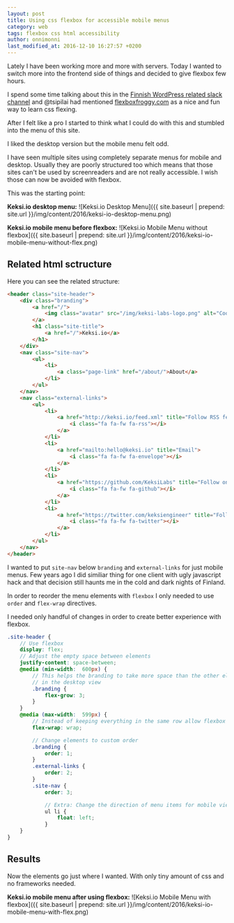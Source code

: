 ```yaml
---
layout: post
title: Using css flexbox for accessible mobile menus
category: web
tags: flexbox css html accessibility
author: onnimonni
last_modified_at: 2016-12-10 16:27:57 +0200
---
```


Lately I have been working more and more with servers. Today I wanted to switch more into the frontend side of things and decided to give flexbox few hours.

I spend some time talking about this in the [Finnish WordPress related slack channel](https://fi.wordpress.org/chat/) and @tsipilai had mentioned [flexboxfroggy.com](flexboxfroggy.com) as a nice and fun way to learn css flexing.

After I felt like a pro I started to think what I could do with this and stumbled into the menu of this site.

I liked the desktop version but the mobile menu felt odd.

I have seen multiple sites using completely separate menus for mobile and desktop. Usually they are poorly structured too which means that those sites can't be used by screenreaders and are not really accessible. I wish those can now be avoided with flexbox.

This was the starting point:

**Keksi.io desktop menu:**
![Keksi.io Desktop Menu]({{ site.baseurl | prepend: site.url }}/img/content/2016/keksi-io-desktop-menu.png)

**Keksi.io mobile menu before flexbox:**
![Keksi.io Mobile Menu without flexbox]({{ site.baseurl | prepend: site.url }}/img/content/2016/keksi-io-mobile-menu-without-flex.png)

## Related html sctructure

Here you can see the related structure:

```html
<header class="site-header">
    <div class="branding">
        <a href="/">
            <img class="avatar" src="/img/keksi-labs-logo.png" alt="Cookie Logo">
        </a>
        <h1 class="site-title">
            <a href="/">Keksi.io</a>
        </h1>
    </div>
    <nav class="site-nav">
        <ul>
            <li>
                <a class="page-link" href="/about/">About</a>
            </li>
        </ul>
    </nav>
    <nav class="external-links">
        <ul>
            <li>
                <a href="http://keksi.io/feed.xml" title="Follow RSS feed">
                    <i class="fa fa-fw fa-rss"></i>
                </a>
            </li>
            <li>
                <a href="mailto:hello@keksi.io" title="Email">
                    <i class="fa fa-fw fa-envelope"></i>
                </a>
            </li>
            <li>
                <a href="https://github.com/KeksiLabs" title="Follow on GitHub">
                    <i class="fa fa-fw fa-github"></i>
                </a>
            </li>
            <li>
                <a href="https://twitter.com/keksiengineer" title="Follow on Twitter">
                    <i class="fa fa-fw fa-twitter"></i>
                </a>
            </li>
        </ul>
    </nav>
</header>
```

I wanted to put `site-nav` below `branding` and `external-links` for just mobile menus. Few years ago I did similiar thing for one client with ugly javascript hack and that decision still haunts me in the cold and dark nights of Finland.

In order to reorder the menu elements with `flexbox` I only needed to use `order` and `flex-wrap` directives.

I needed only handful of changes in order to create better experience with flexbox.

```scss
.site-header {
    // Use flexbox
    display: flex;
    // Adjust the empty space between elements
    justify-content: space-between;
    @media (min-width:  600px) {
        // This helps the branding to take more space than the other elements
        // in the desktop view
        .branding {
            flex-grow: 3;
        }
    }
    @media (max-width:  599px) {
        // Instead of keeping everything in the same row allow flexbox to split them
        flex-wrap: wrap;

        // Change elements to custom order
        .branding {
            order: 1;
        }
        .external-links {
            order: 2;
        }
        .site-nav {
            order: 3;

            // Extra: Change the direction of menu items for mobile view
            ul li {
                float: left;
            }
    }
}
```

## Results

Now the elements go just where I wanted. With only tiny amount of css and no frameworks needed.

**Keksi.io mobile menu after using flexbox:**
![Keksi.io Mobile Menu with flexbox]({{ site.baseurl | prepend: site.url }}/img/content/2016/keksi-io-mobile-menu-with-flex.png)
